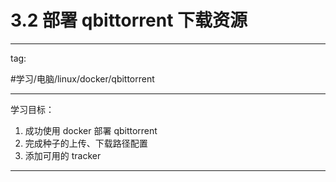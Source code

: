 # 3.2 部署 qbittorrent 下载资源

---
tag:

#学习/电脑/linux/docker/qbittorrent

---
学习目标：

1. 成功使用 docker 部署 qbittorrent 
2. 完成种子的上传、下载路径配置
3. 添加可用的 tracker 

---

## 








